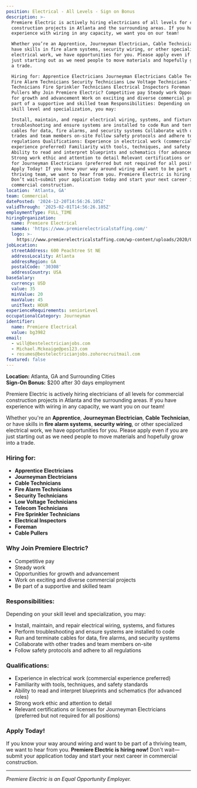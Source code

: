 ```yaml
---
position: Electrical - All Levels - Sign on Bonus
description: >-
  Premiere Electric is actively hiring electricians of all levels for commercial
  construction projects in Atlanta and the surrounding areas. If you have
  experience with wiring in any capacity, we want you on our team!

  Whether you’re an Apprentice, Journeyman Electrician, Cable Technician, or
  have skills in fire alarm systems, security wiring, or other specialized
  electrical work, we have opportunities for you. Please apply even if you are
  just starting out as we need people to move materials and hopefully grow into
  a trade.

  Hiring for: Apprentice Electricians Journeyman Electricians Cable Technicians
  Fire Alarm Technicians Security Technicians Low Voltage Technicians Telecom
  Technicians Fire Sprinkler Technicians Electrical Inspectors Foreman Cable
  Pullers Why Join Premiere Electric? Competitive pay Steady work Opportunities
  for growth and advancement Work on exciting and diverse commercial projects Be
  part of a supportive and skilled team Responsibilities: Depending on your
  skill level and specialization, you may:

  Install, maintain, and repair electrical wiring, systems, and fixtures Perform
  troubleshooting and ensure systems are installed to code Run and terminate
  cables for data, fire alarms, and security systems Collaborate with other
  trades and team members on-site Follow safety protocols and adhere to all
  regulations Qualifications: Experience in electrical work (commercial
  experience preferred) Familiarity with tools, techniques, and safety standards
  Ability to read and interpret blueprints and schematics (for advanced roles)
  Strong work ethic and attention to detail Relevant certifications or licenses
  for Journeyman Electricians (preferred but not required for all positions)
  Apply Today! If you know your way around wiring and want to be part of a
  thriving team, we want to hear from you. Premiere Electric is hiring now!
  Don’t wait—submit your application today and start your next career in
  commercial construction.
location: 'Atlanta, GA'
team: Commercial
datePosted: '2024-12-20T14:56:26.105Z'
validThrough: '2025-02-01T14:56:26.105Z'
employmentType: FULL_TIME
hiringOrganization:
  name: Premiere Electrical
  sameAs: 'https://www.premierelectricalstaffing.com/'
  logo: >-
    https://www.premierelectricalstaffing.com/wp-content/uploads/2020/05/Premier-Electrical-Staffing-logo.png
jobLocation:
  streetAddress: 600 Peachtree St NE
  addressLocality: Atlanta
  addressRegion: GA
  postalCode: '30308'
  addressCountry: USA
baseSalary:
  currency: USD
  value: 35
  minValue: 20
  maxValue: 45
  unitText: HOUR
experienceRequirements: seniorLevel
occupationalCategory: Journeyman
identifier:
  name: Premiere Electrical
  value: bg3982
email:
  - will@bestelectricianjobs.com
  - Michael.Mckeaige@pes123.com
  - resumes@bestelectricianjobs.zohorecruitmail.com
featured: false
---
```


**Location:** Atlanta, GA and Surrounding Cities  
**Sign-On Bonus:** $200 after 30 days employment

Premiere Electric is actively hiring electricians of all levels for commercial construction projects in Atlanta and the surrounding areas. If you have experience with wiring in any capacity, we want you on our team!  

Whether you're an **Apprentice**, **Journeyman Electrician**, **Cable Technician**, or have skills in **fire alarm systems**, **security wiring**, or other specialized electrical work, we have opportunities for you. Please apply even if you are just starting out as we need people to move materials and hopefully grow into a trade.

### Hiring for:
- **Apprentice Electricians**
- **Journeyman Electricians**
- **Cable Technicians**
- **Fire Alarm Technicians**
- **Security Technicians**
- **Low Voltage Technicians**
- **Telecom Technicians**
- **Fire Sprinkler Technicians**
- **Electrical Inspectors**
- **Foreman**
- **Cable Pullers**

### Why Join Premiere Electric?
- Competitive pay
- Steady work
- Opportunities for growth and advancement
- Work on exciting and diverse commercial projects
- Be part of a supportive and skilled team

### Responsibilities:
Depending on your skill level and specialization, you may:
- Install, maintain, and repair electrical wiring, systems, and fixtures
- Perform troubleshooting and ensure systems are installed to code
- Run and terminate cables for data, fire alarms, and security systems
- Collaborate with other trades and team members on-site
- Follow safety protocols and adhere to all regulations

### Qualifications:
- Experience in electrical work (commercial experience preferred)
- Familiarity with tools, techniques, and safety standards
- Ability to read and interpret blueprints and schematics (for advanced roles)
- Strong work ethic and attention to detail
- Relevant certifications or licenses for Journeyman Electricians (preferred but not required for all positions)

### Apply Today!  
If you know your way around wiring and want to be part of a thriving team, we want to hear from you. **Premiere Electric is hiring now!** Don't wait—submit your application today and start your next career in commercial construction.

---
*Premiere Electric is an Equal Opportunity Employer.*
